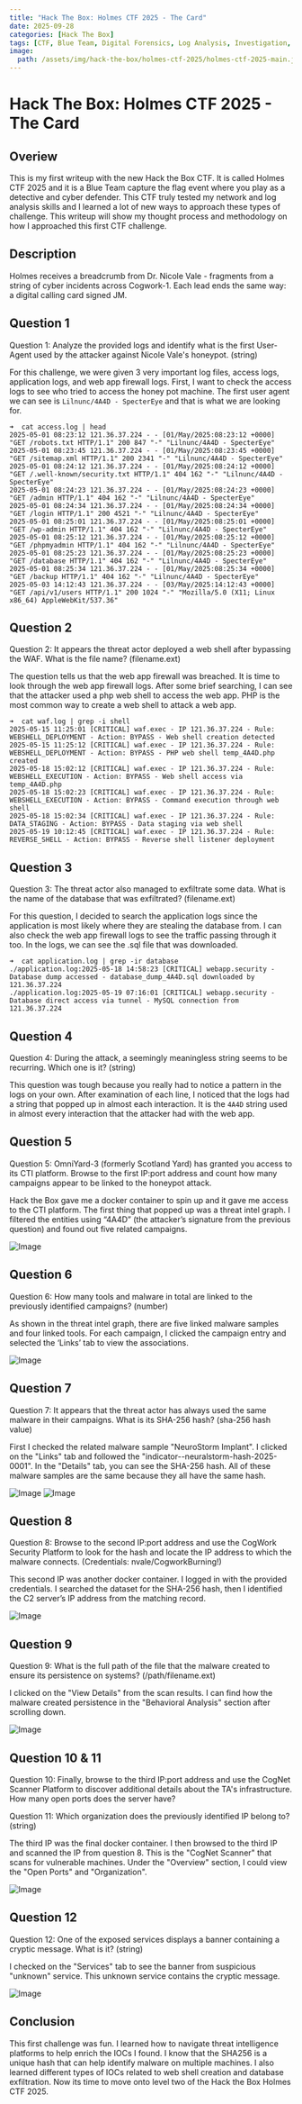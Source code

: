 ```yaml
---
title: "Hack The Box: Holmes CTF 2025 - The Card"
date: 2025-09-28
categories: [Hack The Box]
tags: [CTF, Blue Team, Digital Forensics, Log Analysis, Investigation, Threat Intelligence, IOCs, Threat Hunting]
image:
  path: /assets/img/hack-the-box/holmes-ctf-2025/holmes-ctf-2025-main.jpg
---
```


# Hack The Box: Holmes CTF 2025 - The Card

## Overiew

This is my first writeup with the new Hack the Box CTF. It is called Holmes CTF 2025 and it is a Blue Team capture the flag event where you play as a detective and cyber defender. This CTF truly tested my network and log analysis skills and I learned a lot of new ways to approach these types of challenge. This writeup will show my thought process and methodology on how I approached this first CTF challenge.

## Description

Holmes receives a breadcrumb from Dr. Nicole Vale - fragments from a string of cyber incidents across Cogwork-1. Each lead ends the same way: a digital calling card signed JM.

## Question 1

Question 1: Analyze the provided logs and identify what is the first User-Agent used by the attacker against Nicole Vale's honeypot. (string)

For this challenge, we were given 3 very important log files, access logs, application logs, and web app firewall logs. First, I want to check the access logs to see who tried to access the honey pot machine. The first user agent we can see is `Lilnunc/4A4D - SpecterEye` and that is what we are looking for.

```console
➜  cat access.log | head
2025-05-01 08:23:12 121.36.37.224 - - [01/May/2025:08:23:12 +0000] "GET /robots.txt HTTP/1.1" 200 847 "-" "Lilnunc/4A4D - SpecterEye"
2025-05-01 08:23:45 121.36.37.224 - - [01/May/2025:08:23:45 +0000] "GET /sitemap.xml HTTP/1.1" 200 2341 "-" "Lilnunc/4A4D - SpecterEye"
2025-05-01 08:24:12 121.36.37.224 - - [01/May/2025:08:24:12 +0000] "GET /.well-known/security.txt HTTP/1.1" 404 162 "-" "Lilnunc/4A4D - SpecterEye"
2025-05-01 08:24:23 121.36.37.224 - - [01/May/2025:08:24:23 +0000] "GET /admin HTTP/1.1" 404 162 "-" "Lilnunc/4A4D - SpecterEye"
2025-05-01 08:24:34 121.36.37.224 - - [01/May/2025:08:24:34 +0000] "GET /login HTTP/1.1" 200 4521 "-" "Lilnunc/4A4D - SpecterEye"
2025-05-01 08:25:01 121.36.37.224 - - [01/May/2025:08:25:01 +0000] "GET /wp-admin HTTP/1.1" 404 162 "-" "Lilnunc/4A4D - SpecterEye"
2025-05-01 08:25:12 121.36.37.224 - - [01/May/2025:08:25:12 +0000] "GET /phpmyadmin HTTP/1.1" 404 162 "-" "Lilnunc/4A4D - SpecterEye"
2025-05-01 08:25:23 121.36.37.224 - - [01/May/2025:08:25:23 +0000] "GET /database HTTP/1.1" 404 162 "-" "Lilnunc/4A4D - SpecterEye"
2025-05-01 08:25:34 121.36.37.224 - - [01/May/2025:08:25:34 +0000] "GET /backup HTTP/1.1" 404 162 "-" "Lilnunc/4A4D - SpecterEye"
2025-05-03 14:12:43 121.36.37.224 - - [03/May/2025:14:12:43 +0000] "GET /api/v1/users HTTP/1.1" 200 1024 "-" "Mozilla/5.0 (X11; Linux x86_64) AppleWebKit/537.36"
```

## Question 2

Question 2: It appears the threat actor deployed a web shell after bypassing the WAF. What is the file name? (filename.ext)

The question tells us that the web app firewall was breached. It is time to look through the web app firewall logs. After some brief searching, I can see that the attacker used a php web shell to access the web app. PHP is the most common way to create a web shell to attack a web app.

```console
➜  cat waf.log | grep -i shell
2025-05-15 11:25:01 [CRITICAL] waf.exec - IP 121.36.37.224 - Rule: WEBSHELL_DEPLOYMENT - Action: BYPASS - Web shell creation detected
2025-05-15 11:25:12 [CRITICAL] waf.exec - IP 121.36.37.224 - Rule: WEBSHELL_DEPLOYMENT - Action: BYPASS - PHP web shell temp_4A4D.php created
2025-05-18 15:02:12 [CRITICAL] waf.exec - IP 121.36.37.224 - Rule: WEBSHELL_EXECUTION - Action: BYPASS - Web shell access via temp_4A4D.php
2025-05-18 15:02:23 [CRITICAL] waf.exec - IP 121.36.37.224 - Rule: WEBSHELL_EXECUTION - Action: BYPASS - Command execution through web shell
2025-05-18 15:02:34 [CRITICAL] waf.exec - IP 121.36.37.224 - Rule: DATA_STAGING - Action: BYPASS - Data staging via web shell
2025-05-19 10:12:45 [CRITICAL] waf.exec - IP 121.36.37.224 - Rule: REVERSE_SHELL - Action: BYPASS - Reverse shell listener deployment
```

## Question 3

Question 3: The threat actor also managed to exfiltrate some data. What is the name of the database that was exfiltrated? (filename.ext)

For this question, I decided to search the application logs since the application is most likely where they are stealing the database from. I can also check the web app firewall logs to see the traffic passing through it too. In the logs, we can see the .sql file that was downloaded.

```console
➜  cat application.log | grep -ir database
./application.log:2025-05-18 14:58:23 [CRITICAL] webapp.security - Database dump accessed - database_dump_4A4D.sql downloaded by 121.36.37.224
./application.log:2025-05-19 07:16:01 [CRITICAL] webapp.security - Database direct access via tunnel - MySQL connection from 121.36.37.224
```

## Question 4

Question 4: During the attack, a seemingly meaningless string seems to be recurring. Which one is it? (string)

This question was tough because you really had to notice a pattern in the logs on your own. After examination of each line, I noticed that the logs had a string that popped up in almost each interaction. It is the `4A4D` string used in almost every interaction that the attacker had with the web app.

## Question 5

Question 5: OmniYard-3 (formerly Scotland Yard) has granted you access to its CTI platform. Browse to the first IP:port address and count how many campaigns appear to be linked to the honeypot attack.

Hack the Box gave me a docker container to spin up and it gave me access to the CTI platform. The first thing that popped up was a threat intel graph. I filtered the entities using “4A4D” (the attacker’s signature from the previous question) and found out five related campaigns.

![Image](/assets/img/hack-the-box/holmes-ctf-2025/the-card/the_card_question_5.png)

## Question 6

Question 6: How many tools and malware in total are linked to the previously identified campaigns? (number)

As shown in the threat intel graph, there are five linked malware samples and four linked tools. For each campaign, I clicked the campaign entry and selected the ‘Links’ tab to view the associations.

![Image](/assets/img/hack-the-box/holmes-ctf-2025/the-card/the_card_question_6.png)

## Question 7

Question 7: It appears that the threat actor has always used the same malware in their campaigns. What is its SHA-256 hash? (sha-256 hash value)

First I checked the related malware sample "NeuroStorm Implant". I clicked on the "Links" tab and followed the "indicator--neuralstorm-hash-2025-0001". In the "Details" tab, you can see the SHA-256 hash. All of these malware samples are the same because they all have the same hash.

![Image](/assets/img/hack-the-box/holmes-ctf-2025/the-card/the_card_question_7_a.png)
![Image](/assets/img/hack-the-box/holmes-ctf-2025/the-card/the_card_question_7_b.png)

## Question 8

Question 8: Browse to the second IP:port address and use the CogWork Security Platform to look for the hash and locate the IP address to which the malware connects. (Credentials: nvale/CogworkBurning!)

This second IP was another docker container. I logged in with the provided credentials. I searched the dataset for the SHA-256 hash, then I identified the C2 server’s IP address from the matching record.

![Image](/assets/img/hack-the-box/holmes-ctf-2025/the-card/the_card_question_8.png)

## Question 9

Question 9: What is the full path of the file that the malware created to ensure its persistence on systems? (/path/filename.ext)

I clicked on the "View Details" from the scan results. I can find how the malware created persistence in the "Behavioral Analysis" section after scrolling down.

![Image](/assets/img/hack-the-box/holmes-ctf-2025/the-card/the_card_question_9.png)

## Question 10 & 11

Question 10: Finally, browse to the third IP:port address and use the CogNet Scanner Platform to discover additional details about the TA's infrastructure. How many open ports does the server have?

Question 11: Which organization does the previously identified IP belong to? (string)

The third IP was the final docker container. I then browsed to the third IP and scanned the IP from question 8. This is the "CogNet Scanner" that scans for vulnerable machines. Under the "Overview" section, I could view the "Open Ports" and "Organization".

![Image](/assets/img/hack-the-box/holmes-ctf-2025/the-card/the_card_question_10_11.png)

## Question 12

Question 12: One of the exposed services displays a banner containing a cryptic message. What is it? (string)

I checked on the "Services" tab to see the banner from suspicious "unknown" service. This unknown service contains the cryptic message.

![Image](/assets/img/hack-the-box/holmes-ctf-2025/the-card/the_card_question_12.png)

## Conclusion

This first challenge was fun. I learned how to navigate threat intelligence platforms to help enrich the IOCs I found. I know that the SHA256 is a unique hash that can help identify malware on multiple machines. I also learned different types of IOCs related to web shell creation and database exfiltration. Now its time to move onto level two of the Hack the Box Holmes CTF 2025.
